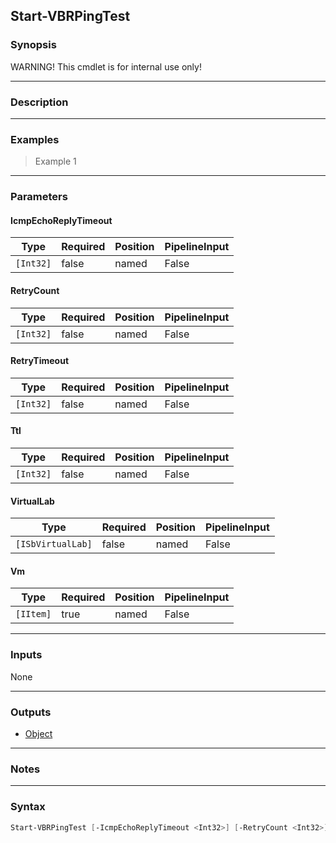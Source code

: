 Start-VBRPingTest
-----------------

### Synopsis
WARNING! This cmdlet is for internal use only!

---

### Description

---

### Examples
> Example 1

---

### Parameters
#### **IcmpEchoReplyTimeout**

|Type     |Required|Position|PipelineInput|
|---------|--------|--------|-------------|
|`[Int32]`|false   |named   |False        |

#### **RetryCount**

|Type     |Required|Position|PipelineInput|
|---------|--------|--------|-------------|
|`[Int32]`|false   |named   |False        |

#### **RetryTimeout**

|Type     |Required|Position|PipelineInput|
|---------|--------|--------|-------------|
|`[Int32]`|false   |named   |False        |

#### **Ttl**

|Type     |Required|Position|PipelineInput|
|---------|--------|--------|-------------|
|`[Int32]`|false   |named   |False        |

#### **VirtualLab**

|Type             |Required|Position|PipelineInput|
|-----------------|--------|--------|-------------|
|`[ISbVirtualLab]`|false   |named   |False        |

#### **Vm**

|Type     |Required|Position|PipelineInput|
|---------|--------|--------|-------------|
|`[IItem]`|true    |named   |False        |

---

### Inputs
None

---

### Outputs
* [Object](https://learn.microsoft.com/en-us/dotnet/api/System.Object)

---

### Notes

---

### Syntax
```PowerShell
Start-VBRPingTest [-IcmpEchoReplyTimeout <Int32>] [-RetryCount <Int32>] [-RetryTimeout <Int32>] [-Ttl <Int32>] [-VirtualLab <ISbVirtualLab>] -Vm <IItem> [<CommonParameters>]
```
